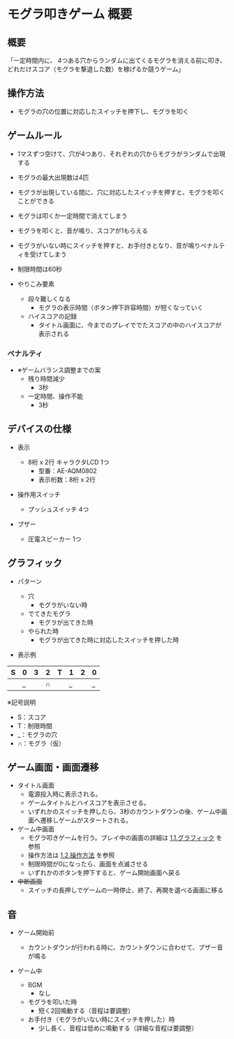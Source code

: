 # モグラ叩きゲーム 概要

## 概要

「一定時間内に、
4つある穴からランダムに出てくるモグラを消える前に叩き、
どれだけスコア（モグラを撃退した数）を稼げるか競うゲーム」

## 操作方法

- モグラの穴の位置に対応したスイッチを押下し、モグラを叩く


## ゲームルール

- 1マスずつ空けて、穴が4つあり、それぞれの穴からモグラがランダムで出現する
- モグラの最大出現数は4匹
- モグラが出現している間に、穴に対応したスイッチを押すと、モグラを叩くことができる
- モグラは叩くか一定時間で消えてしまう
- モグラを叩くと、音が鳴り、スコアが1もらえる
- モグラがいない時にスイッチを押すと、お手付きとなり、音が鳴りペナルティを受けてしまう
- 制限時間は60秒

- やりこみ要素
  - 段々難しくなる
    - モグラの表示時間（ボタン押下許容時間）が短くなっていく
  - ハイスコアの記録
    - タイトル画面に、今までのプレイででたスコアの中のハイスコアが表示される

### ペナルティ

- ※ゲームバランス調整までの案
  - 残り時間減少
    - 3秒
  - 一定時間、操作不能
    - 3秒

## デバイスの仕様

- 表示
  - 8桁 x 2行 キャラクタLCD 1つ
    - 型番：AE-AQM0802
    - 表示桁数：8桁 x 2行

- 操作用スイッチ
  - プッシュスイッチ 4つ

- ブザー
  - 圧電スピーカー 1つ

## グラフィック

- パターン
  - 穴
    - モグラがいない時
  - でてきたモグラ
    - モグラが出てきた時
  - やられた時
    - モグラが出てきた時に対応したスイッチを押した時

- 表示例

| S   | 0   | 3   | 2   | T   | 1   | 2   | 0   |
| --- | --- | --- | --- | --- | --- | --- | --- |
|     | _   |     | ∩   |     | _   |     | _   |

※記号説明
- S：スコア
- T：制限時間
- _：モグラの穴
- ∩：モグラ（仮）

## ゲーム画面・画面遷移

- タイトル画面
  - 電源投入時に表示される。
  - ゲームタイトルとハイスコアを表示させる。
  - いずれかのスイッチを押したら、3秒のカウントダウンの後、ゲーム中画面へ遷移しゲームがスタートされる。
- ゲーム中画面
  - モグラ叩きゲームを行う。プレイ中の画面の詳細は [1.1.グラフィック](#グラフィック) を参照
  - 操作方法は [1.2.操作方法](#操作方法) を参照
  - 制限時間が0になったら、画面を点滅させる
  - いずれかのボタンを押下すると、ゲーム開始画面へ戻る
- ~~中断画面~~
  - スイッチの長押しでゲームの一時停止、終了、再開を選べる画面に移る

## 音

- ゲーム開始前
  - カウントダウンが行われる時に、カウントダウンに合わせて、ブザー音が鳴る

- ゲーム中
  - BGM
    - なし
  - モグラを叩いた時
    - 短く2回鳴動する（音程は要調整）
  - お手付き（モグラがいない時にスイッチを押した）時
    - 少し長く、音程は低めに鳴動する（詳細な音程は要調整）

